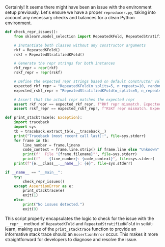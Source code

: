 Certainly! It seems there might have been an issue with the environment setup previously. Let's ensure we have a proper `reproducer.py`, taking into account any necessary checks and balances for a clean Python environment.

```python
def check_repr_issues():
    from sklearn.model_selection import RepeatedKFold, RepeatedStratifiedKFold

    # Instantiate both classes without any constructor arguments
    rkf = RepeatedKFold()
    rskf = RepeatedStratifiedKFold()

    # Generate the repr strings for both instances
    rkf_repr = repr(rkf)
    rskf_repr = repr(rskf)

    # Define the expected repr strings based on default constructor values
    expected_rkf_repr = "RepeatedKFold(n_splits=5, n_repeats=10, random_state=None)"
    expected_rskf_repr = "RepeatedStratifiedKFold(n_splits=5, n_repeats=10, random_state=None)"

    # Assert that the actual repr matches the expected repr
    assert rkf_repr == expected_rkf_repr, f"RKf repr mismatch. Expected: {expected_rkf_repr}. Found: {rkf_repr}"
    assert rskf_repr == expected_rskf_repr, f"RSKf repr mismatch. Expected: {expected_rskf_repr}. Found: {rskf_repr}"

def print_stacktrace(e: Exception):
    import traceback
    import sys
    tb = traceback.extract_tb(e.__traceback__)
    print("Traceback (most recent call last):", file=sys.stderr)
    for frame in tb:
        line_number = frame.lineno
        code_context = frame.line.strip() if frame.line else "Unknown"
        print(f'  File "{frame.filename}"', file=sys.stderr)
        print(f"    {line_number}: {code_context}", file=sys.stderr)
    print(f"{e.__class__.__name__}: {e}", file=sys.stderr)

if __name__ == "__main__":
    try:
        check_repr_issues()
    except AssertionError as e:
        print_stacktrace(e)
        exit(1)
    else:
        print("No issues detected.")
        exit(0)
```

This script properly encapsulates the logic to check for the issue with the `__repr__` method of `RepeatedKFold` and `RepeatedStratifiedKFold` in scikit-learn, making use of the `print_stacktrace` function to provide an informative stack trace should an `AssertionError` occur. This makes it more straightforward for developers to diagnose and resolve the issue.
